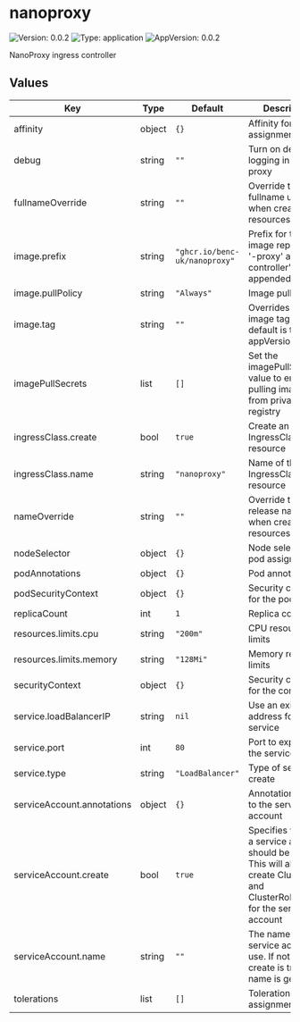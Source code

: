 # nanoproxy

![Version: 0.0.2](https://img.shields.io/badge/Version-0.0.2-informational?style=flat-square)
![Type: application](https://img.shields.io/badge/Type-application-informational?style=flat-square)
![AppVersion: 0.0.2](https://img.shields.io/badge/AppVersion-0.0.2-informational?style=flat-square)

NanoProxy ingress controller

## Values

| Key                        | Type   | Default                       | Description                                                                                                                            |
| -------------------------- | ------ | ----------------------------- | -------------------------------------------------------------------------------------------------------------------------------------- |
| affinity                   | object | `{}`                          | Affinity for pod assignment                                                                                                            |
| debug                      | string | `""`                          | Turn on debug logging in the proxy                                                                                                     |
| fullnameOverride           | string | `""`                          | Override the fullname used when creating resources                                                                                     |
| image.prefix               | string | `"ghcr.io/benc-uk/nanoproxy"` | Prefix for the image repository, '-proxy' and '-controller' will be appended                                                           |
| image.pullPolicy           | string | `"Always"`                    | Image pull policy                                                                                                                      |
| image.tag                  | string | `""`                          | Overrides the image tag whose default is the chart appVersion.                                                                         |
| imagePullSecrets           | list   | `[]`                          | Set the imagePullSecrets value to enable pulling images from private registry                                                          |
| ingressClass.create        | bool   | `true`                        | Create an IngressClass resource                                                                                                        |
| ingressClass.name          | string | `"nanoproxy"`                 | Name of the IngressClass resource                                                                                                      |
| nameOverride               | string | `""`                          | Override the release name used when creating resources                                                                                 |
| nodeSelector               | object | `{}`                          | Node selector for pod assignment                                                                                                       |
| podAnnotations             | object | `{}`                          | Pod annotations                                                                                                                        |
| podSecurityContext         | object | `{}`                          | Security context for the pods                                                                                                          |
| replicaCount               | int    | `1`                           | Replica count                                                                                                                          |
| resources.limits.cpu       | string | `"200m"`                      | CPU resource limits                                                                                                                    |
| resources.limits.memory    | string | `"128Mi"`                     | Memory resource limits                                                                                                                 |
| securityContext            | object | `{}`                          | Security context for the containers                                                                                                    |
| service.loadBalancerIP     | string | `nil`                         | Use an existing IP address for the service                                                                                             |
| service.port               | int    | `80`                          | Port to expose on the service                                                                                                          |
| service.type               | string | `"LoadBalancer"`              | Type of service to create                                                                                                              |
| serviceAccount.annotations | object | `{}`                          | Annotations to add to the service account                                                                                              |
| serviceAccount.create      | bool   | `true`                        | Specifies whether a service account should be created This will also create ClusterRole and ClusterRoleBinding for the service account |
| serviceAccount.name        | string | `""`                          | The name of service account to use. If not set and create is true, name is generated                                                   |
| tolerations                | list   | `[]`                          | Tolerations for pod assignment                                                                                                         |
